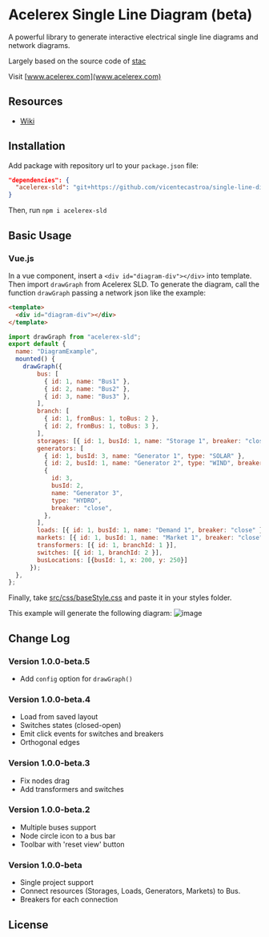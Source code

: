 
# Acelerex Single Line Diagram (beta)

A powerful library to generate interactive electrical single line diagrams and network diagrams.

Largely based on the source code of [stac](https://github.com/aayushGaur/stac)

Visit [www.acelerex.com](www.acelerex.com)

## Resources

- [Wiki](https://www.notion.so/acelerex/Acelerex-Single-Line-Diagram-Wiki-2a8d2940f5fb4bdca356fbb7747eb09d)

## Installation

Add package with repository url to your `package.json` file:

```json
"dependencies": {
  "acelerex-sld": "git+https://github.com/vicentecastroa/single-line-diagram.git"
}
```

Then, run `npm i acelerex-sld`

## Basic Usage

### Vue.js

In a vue component, insert a `<div id="diagram-div"></div>` into template. Then import `drawGraph` from Acelerex SLD. To generate the diagram, call the function `drawGraph` passing a network json like the example:

```html
<template>
  <div id="diagram-div"></div>
</template>
```

```javascript
import drawGraph from "acelerex-sld";
export default {
  name: "DiagramExample",
  mounted() {
    drawGraph({
        bus: [
          { id: 1, name: "Bus1" },
          { id: 2, name: "Bus2" },
          { id: 3, name: "Bus3" },
        ],
        branch: [
          { id: 1, fromBus: 1, toBus: 2 },
          { id: 2, fromBus: 1, toBus: 3 },
        ],
        storages: [{ id: 1, busId: 1, name: "Storage 1", breaker: "close" }],
        generators: [
          { id: 1, busId: 3, name: "Generator 1", type: "SOLAR" },
          { id: 2, busId: 1, name: "Generator 2", type: "WIND", breaker: "open" },
          {
            id: 3,
            busId: 2,
            name: "Generator 3",
            type: "HYDRO",
            breaker: "close",
          },
        ],
        loads: [{ id: 1, busId: 1, name: "Demand 1", breaker: "close" }],
        markets: [{ id: 1, busId: 1, name: "Market 1", breaker: "close" }],
        transformers: [{ id: 1, branchId: 1 }],
        switches: [{ id: 1, branchId: 2 }],
        busLocations: [{busId: 1, x: 200, y: 250}]
      });
  },
};
```
Finally, take [src/css/baseStyle.css](https://github.com/vicentecastroa/single-line-diagram/blob/master/src/css/baseStyle.css) and paste it in your styles folder.

This example will generate the following diagram:
![image](https://user-images.githubusercontent.com/13738469/170295920-5cbdc7bc-2af7-4a19-8d4f-22d1060e8e46.png)






## Change Log
### Version 1.0.0-beta.5
- Add `config` option for `drawGraph()`
### Version 1.0.0-beta.4
- Load from saved layout
- Switches states (closed-open)
- Emit click events for switches and breakers
- Orthogonal edges
### Version 1.0.0-beta.3
- Fix nodes drag
- Add transformers and switches
### Version 1.0.0-beta.2
- Multiple buses support
- Node circle icon to a bus bar
- Toolbar with 'reset view' button
### Version 1.0.0-beta
- Single project support
- Connect resources (Storages, Loads, Generators, Markets) to Bus.
- Breakers for each connection

## License
